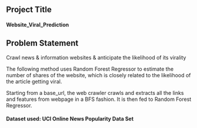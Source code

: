 ## Project Title
#### Website_Viral_Prediction

## Problem Statement
Crawl news & information websites & anticipate the likelihood of its virality


The following method uses Random Forest Regressor to estimate the number of shares of the website, which is closely related to the likelihood of the article getting viral.

Starting from a base_url, the web crawler crawls and extracts all the links and features from webpage in a BFS fashion. It is then fed to Random Forest Regressor.

#### Dataset used: UCI Online News Popularity Data Set
